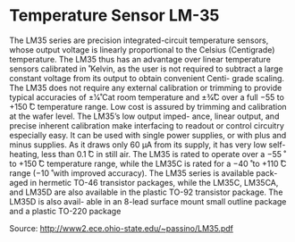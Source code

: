 
# Temperature Sensor LM-35

The LM35 series are precision integrated-circuit temperature
sensors, whose output voltage is linearly proportional to the
Celsius (Centigrade) temperature. The LM35 thus has an
advantage over linear temperature sensors calibrated in
̊ Kelvin, as the user is not required to subtract a large
constant voltage from its output to obtain convenient Centi-
grade scaling. The LM35 does not require any external
calibration or trimming to provide typical accuracies of
±1⁄4̊ Cat room temperature and ±3⁄4̊C over a full −55 to +150 ̊C
temperature range. Low cost is assured by trimming and
calibration at the wafer level. The LM35’s low output imped-
ance, linear output, and precise inherent calibration make
interfacing to readout or control circuitry especially easy. It
can be used with single power supplies, or with plus and
minus supplies. As it draws only 60 μA from its supply, it has
very low self-heating, less than 0.1 ̊C in still air. The LM35 is
rated to operate over a −55 ̊ to +150 ̊C temperature range,
while the LM35C is rated for a −40 ̊ to +110 ̊C range (−10 ̊
with improved accuracy). The LM35 series is available pack-
aged in hermetic TO-46 transistor packages, while the
LM35C, LM35CA, and LM35D are also available in the
plastic TO-92 transistor package. The LM35D is also avail-
able in an 8-lead surface mount small outline package and a
plastic TO-220 package

Source: http://www2.ece.ohio-state.edu/~passino/LM35.pdf
